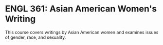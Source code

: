 # ENGL 361: Asian American Women's Writing

This course covers writings by Asian American women and examines issues of gender, race, and sexuality.